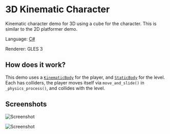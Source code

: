 # 3D Kinematic Character

Kinematic character demo for 3D using a cube for the character.
This is similar to the 2D platformer demo.

Language: [C#](https://docs.godotengine.org/en/latest/getting_started/scripting/c_sharp/index.html)

Renderer: GLES 3

## How does it work?

This demo uses a [`KinematicBody`](https://docs.godotengine.org/en/latest/classes/class_kinematicbody.html)
for the player, and [`StaticBody`](https://docs.godotengine.org/en/latest/classes/class_staticbody.html)
for the level. Each has colliders, the player moves itself via
`move_and_slide()` in `_physics_process()`, and collides with the level.

## Screenshots

![Screenshot](../../3d/kinematic_character/ingame.png)

![Screenshot](../../3d/kinematic_character/editor.png)

